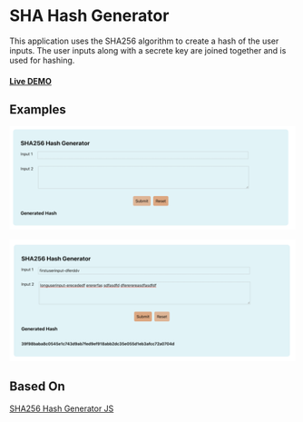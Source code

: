 # SHA Hash Generator

This application uses the SHA256 algorithm to create a hash of the user inputs. The user inputs along with a secrete key are joined together and is used for hashing.

#### [Live DEMO](https://shucoll.github.io/SHAGenerator/)

## Examples

![App interface1](./images/interface1.png)

![App interface2](./images/interface2.png)

## Based On

[SHA256 Hash Generator JS](https://github.com/BaseMax/SHA256HashGeneratorJS)
